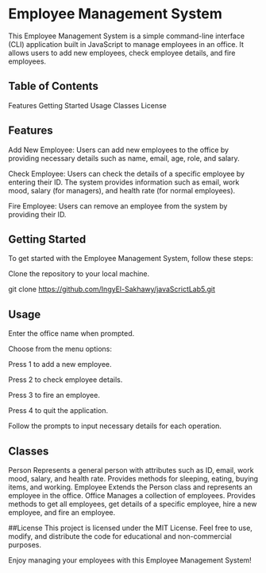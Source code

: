 # Employee Management System
This Employee Management System is a simple command-line interface (CLI) application built in JavaScript to manage employees in an office. 
It allows users to add new employees, check employee details, and fire employees.

## Table of Contents

Features
Getting Started
Usage
Classes
License

## Features
Add New Employee: Users can add new employees to the office by providing necessary details such as name, email, age, role, and salary.

Check Employee: Users can check the details of a specific employee by entering their ID. The system provides information such as email, work mood, salary (for managers), and health rate (for normal employees).

Fire Employee: Users can remove an employee from the system by providing their ID.

## Getting Started
To get started with the Employee Management System, follow these steps:

Clone the repository to your local machine.

git clone https://github.com/IngyEl-Sakhawy/javaScrictLab5.git


## Usage
Enter the office name when prompted.

Choose from the menu options:

Press 1 to add a new employee.

Press 2 to check employee details.

Press 3 to fire an employee.

Press 4 to quit the application.

Follow the prompts to input necessary details for each operation.

## Classes
Person
Represents a general person with attributes such as ID, email, work mood, salary, and health rate.
Provides methods for sleeping, eating, buying items, and working.
Employee
Extends the Person class and represents an employee in the office.
Office
Manages a collection of employees.
Provides methods to get all employees, get details of a specific employee, hire a new employee, and fire an employee.


##License
This project is licensed under the MIT License. Feel free to use, modify, and distribute the code for educational and non-commercial purposes.

Enjoy managing your employees with this Employee Management System!
